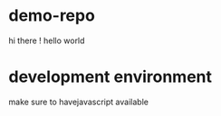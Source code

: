 # demo-repo

hi there !
hello world

# development environment 

make sure to havejavascript available 

